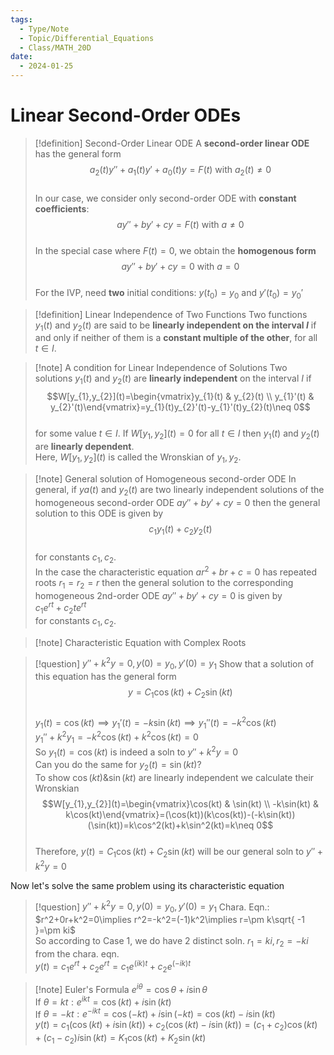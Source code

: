```yaml
---
tags:
  - Type/Note
  - Topic/Differential_Equations
  - Class/MATH_20D
date:
  - 2024-01-25
---
```


# Linear Second-Order ODEs

> [!definition] Second-Order Linear ODE
> A **second-order linear ODE** has the general form  
> $$a_{2}(t)y''+a_{1}(t)y'+a_{0}(t)y=F(t)\text{ with }a_{2}(t)\neq 0$$  
> In our case, we consider only second-order ODE with **constant coefficients**:  
> $$ay''+by'+cy=F(t)\text{ with }a\neq 0$$  
> In the special case where $F(t)=0$, we obtain the **homogenous form**  
> $$ay''+by'+cy=0\text{ with }a=0$$  
> For the IVP, need **two** initial conditions: $y(t_{0})=y_{0}$ and $y'(t_{0})=y_{0}'$

> [!definition] Linear Independence of Two Functions
> Two functions $y_{1}(t)$ and $y_{2}(t)$ are said to be **linearly independent on the interval $I$** if and only if neither of them is a **constant multiple of the other**, for all $t\in I$.

> [!note] A condition for Linear Independence of Solutions
> Two solutions $y_{1}(t)$ and $y_{2}(t)$ are **linearly independent** on the interval $I$ if  
> $$W[y_{1},y_{2}](t)=\begin{vmatrix}y_{1}(t) & y_{2}(t) \\
y_{1}'(t) & y_{2}'(t)\end{vmatrix}=y_{1}(t)y_{2}'(t)-y_{1}'(t)y_{2}(t)\neq 0$$  
> for some value $t\in I$. If $W[y_{1},y_{2}](t)=0$ for all $t\in I$ then $y_{1}(t)$ and $y_{2}(t)$ are **linearly dependent**.  
> Here, $W[y_{1},y_{2}](t)$ is called the Wronskian of $y_{1},y_{2}$.

> [!note] General solution of Homogeneous second-order ODE
> In general, if $ya(t)$ and $y_{2}(t)$ are two linearly independent solutions of the homogeneous second-order ODE $ay''+by'+cy=0$ then the general solution to this ODE is given by  
> $$c_{1}y_{1}(t)+c_{2}y_{2}(t)$$  
> for constants $c_{1},c_{2}$.  
> In the case the characteristic equation $ar^2+br+c=0$ has repeated roots $r_{1}=r_{2}=r$ then the general solution to the corresponding homogeneous 2nd-order ODE $ay''+by'+cy=0$ is given by  
> $c_{1}e^{rt}+c_{2}te^{rt}$  
> for constants $c_{1},c_{2}$. 

> [!note] Characteristic Equation with Complex Roots

> [!question] $y''+k^2y=0,y(0)=y_{0},y'(0)=y_{1}$
> Show that a solution of this equation has the general form  
> $$y=C_{1}\cos(kt)+C_{2}\sin(kt)$$  
> $y_{1}(t)=\cos(kt)\implies y_{1}'(t)=-k\sin(kt)\implies y_{1}''(t)=-k^2\cos(kt)$  
> $y_{1}''+k^2y_{1}=-k^2\cos(kt)+k^2\cos(kt)=0$  
> So $y_{1}(t)=\cos(kt)$ is indeed a soln to $y''+k^2y=0$  
> Can you do the same for $y_{2}(t)=\sin(kt)$?  
> To show $\cos(kt)\&\sin(kt)$ are linearly independent we calculate their Wronskian  
> $$W[y_{1},y_{2}](t)=\begin{vmatrix}\cos(kt) & \sin(kt) \\
-k\sin(kt) & k\cos(kt)\end{vmatrix}=(\cos(kt))(k\cos(kt))-(-k\sin(kt))(\sin(kt))=k\cos^2(kt)+k\sin^2(kt)=k\neq 0$$  
> Therefore, $y(t)=C_{1}\cos(kt)+C_{2}\sin(kt)$ will be our general soln to $y''+k^2y=0$  

Now let's solve the same problem using its characteristic equation

> [!question] $y''+k^2y=0,y(0)=y_{0},y'(0)=y_{1}$
> Chara. Eqn.: $r^2+0r+k^2=0\implies r^2=-k^2=(-1)k^2\implies r=\pm k\sqrt{ -1 }=\pm ki$  
> So according to Case 1, we do have 2 distinct soln. $r_{1}=ki,r_{2}=-ki$ from the chara. eqn.  
> $y(t)=c_{1}e^{rt}+c_{2}e^{rt}=c_{1}e^{(ik)t}+c_{2}e^{(-ik)t}$  

> [!note] Euler's Formula
> $e^{i\theta}=\cos \theta+i\sin \theta$  
> If $\theta=kt: e^{ikt}=\cos(kt)+i\sin(kt)$  
> If $\theta=-kt: e^{-ikt}=\cos(-kt)+i\sin(-kt)=\cos(kt)-i\sin(kt)$  
> $y(t)=c_{1}(\cos(kt)+i\sin(kt))+c_{2}(\cos(kt)-i\sin(kt))=(c_{1}+c_{2})\cos(kt)+(c_{1}-c_{2})i\sin(kt)=K_{1}\cos(kt)+K_{2}\sin(kt)$